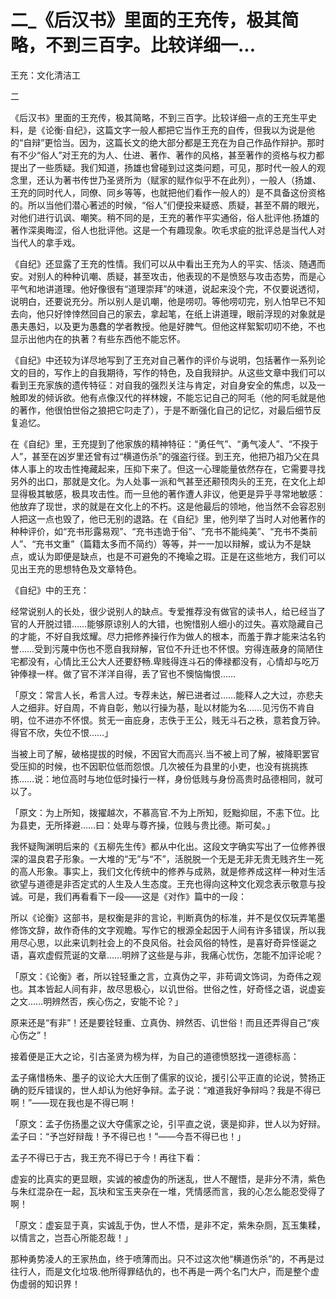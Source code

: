 # 二_《后汉书》里面的王充传，极其简略，不到三百字。比较详细一...

王充：文化清洁工

二

《后汉书》里面的王充传，极其简略，不到三百字。比较详细一点的王充生平史料，是《论衡·自纪》，这篇文字一般人都把它当作王充的自传，但我以为说是他的“自辩”更恰当。因为，这篇长文的绝大部分都是王充在为自己作品作辩护。那时有不少“俗人”对王充的为人、仕进、著作、著作的风格，甚至著作的资格与权力都提出了一些质疑。我们知道，扬雄也曾碰到过这类问题，可见，那时代一般人的观念里，还认为著书传世乃圣贤所为（赋家的赋作似乎不在此列），一般人（扬雄、王充的同时代人，同僚、同乡等等，也就把他们看作一般人的）是不具备这份资格的。所以当他们潜心著述的时候，“俗人”们便投来疑惑、质疑，甚至不屑的眼光，对他们进行讥讽、嘲笑。稍不同的是，王充的著作平实通俗，俗人批评他.扬雄的著作深奥晦涩，俗人也批评他。这是一个有趣现象。吹毛求疵的批评总是当代人对当代人的拿手戏。

《自纪》还显露了王充的性情。我们可以从中看出王充为人的平实、恬淡、随遇而安。对别人的种种讥嘲、质疑，甚至攻击，他表现的不是愤怒与攻击态势，而是心平气和地讲道理。他好像很有“道理崇拜”的味道，说起来没个完，不仅要说透彻，说明白，还要说充分。所以别人是讥嘲，他是唠叨。等他唠叨完，别人怕早已不知去向，他只好悻悻然回自己的家去，拿起笔，在纸上讲道理，眼前浮现的对象就是愚夫愚妇，以及更为愚蠢的学者教授。他是好脾气。但他这样絮絮叨叨不绝，不也显示出他内在的执著？有些东西他不能忘怀。

《自纪》中还较为详尽地写到了王充对自己著作的评价与说明，包括著作一系列论文的目的，写作上的自我期待，写作的特色，及自我辩护。从这些文章中我们可以看到王充家族的遗传特征：对自我的强烈关注与肯定，对自身安全的焦虑，以及一触即发的倾诉欲。他有点像汉代的祥林嫂，不能忘记自己的阿毛（他的阿毛就是他的著作，他很怕世俗之狼把它叼走了），于是不断强化自己的记忆，对最后细节反复追忆。

在《自纪》里，王充提到了他家族的精神特征：“勇任气”、“勇气凌人”、“不揆于人”，甚至在凶岁里还曾有过“横道伤杀”的强盗行径。到王充，他把乃祖乃父在具体人事上的攻击性掩藏起来，压抑下来了。但这一心理能量依然存在，它需要寻找另外的出口，那就是文化。为人处事一派和气甚至还颟顸肉头的王充，在文化上却显得极其敏感，极具攻击性。而一旦他的著作遭人非议，他更是异乎寻常地敏感：他放弃了现世，求的就是在文化上的不朽。这是他最后的领地，他当然不会容忍别人把这一点也毁了，他已无别的退路。在《自纪》里，他列举了当时人对他著作的种种评价，如“充书形露易观”、“充书违诡于俗”、“充书不能纯美”、“充书不类前人”、“充书文重”（篇籍太多而不简约）等等，并一一加以辩解，或认为不是缺点，或认为即便是缺点，也是不可避免的不掩瑜之瑕。正是在这些地方，我们可以见出王充的思想特色及文章特色。

《自纪》中的王充：

经常说别人的长处，很少说别人的缺点。专爱推荐没有做官的读书人，给已经当了官的人开脱过错……能够原谅别人的大错，也惋惜别人细小的过失。喜欢隐藏自己的才能，不好自我炫耀。尽力把修养操行作为做人的根本，而羞于靠才能来沽名钓誉……受到污蔑中伤也不愿自我辩解，官位不升迁也不怀恨。穷得连蔽身的简陋住宅都没有，心情比王公大人还要舒畅.卑贱得连斗石的俸禄都没有，心情却与吃万钟俸禄一样。做了官不洋洋自得，丢了官也不懊恼悔恨……

「原文：常言人长，希言人过。专荐未达，解已进者过……能释人之大过，亦悲夫人之细非。好自周，不肯自彰，勉以行操为基，耻以材能为名……见污伤不肯自明，位不进亦不怀恨。贫无一亩庇身，志佚于王公，贱无斗石之秩，意若食万钟。得官不欣，失位不恨……」

当被上司了解，破格提拔的时候，不因官大而高兴.当不被上司了解，被降职罢官受压抑的时候，也不因职位低而怨恨。几次被任为县里的小吏，也没有挑挑拣拣……说：地位高时与地位低时操行一样，身份低贱与身份高贵时品德相同，就可以了。

「原文：为上所知，拨擢越次，不慕高官.不为上所知，贬黜抑屈，不恚下位。比为县吏，无所择避……曰：处卑与尊齐操，位贱与贵比德。斯可矣。」

我怀疑陶渊明后来的《五柳先生传》都从中化出。这段文字确实写出了一位修养很深的温良君子形象。一大堆的“无”与“不”，活脱脱一个无是无非无贵无贱齐生一死的高人形象。事实上，我们文化传统中的修养与成熟，就是修养成这样一种对生活欲望与道德是非否定式的人生及人生态度。王充也得向这种文化观念表示敬意与投诚。可是，我们再看看下一段——这是《对作》篇中的一段：

所以《论衡》这部书，是权衡是非的言论，判断真伪的标准，并不是仅仅玩弄笔墨修饰文辞，故作奇伟的文字观瞻。写作它的根源全起因于人间有许多错误，所以我用尽心思，以此来讥刺社会上的不良风俗。社会风俗的特性，是喜好奇异怪诞之语，喜欢虚假荒诞的文章……明辨了这些是与非，我痛心忧伤，怎能不加评论呢？

「原文：《论衡》者，所以铨轻重之言，立真伪之平，非苟调文饰词，为奇伟之观也。其本皆起人间有非，故尽思极心，以讥世俗。世俗之性，好奇怪之语，说虚妄之文……明辨然否，疾心伤之，安能不论？」

原来还是“有非”！还是要铨轻重、立真伪、辨然否、讥世俗！而且还弄得自己“疾心伤之”！

接着便是正大之论，引古圣贤为榜为样，为自己的道德愤怒找一道德标高：

孟子痛惜杨朱、墨子的议论大大压倒了儒家的议论，援引公平正直的论说，赞扬正确的贬斥错误的，世人却认为他好争辩。孟子说：“难道我好争辩吗？我是不得已啊！”——现在我也是不得已啊！

「原文：孟子伤扬墨之议大夺儒家之论，引平直之说，褒是抑非，世人以为好辩。孟子曰：“予岂好辩哉！予不得已也！”——今吾不得已也！」

孟子不得已于古，我王充不得已于今！再往下看：

虚妄的比真实的更显眼，实诚的被虚伪的所迷乱，世人不醒悟，是非分不清，紫色与朱红混杂在一起，瓦块和宝玉夹杂在一堆，凭情感而言，我的心怎么能忍受得了啊！

「原文：虚妄显于真，实诚乱于伪，世人不悟，是非不定，紫朱杂厕，瓦玉集糅，以情言之，岂吾心所能忍哉！」

那种勇势凌人的王家热血，终于喷薄而出。只不过这次他“横道伤杀”的，不再是过往行人，而是文化垃圾.他所得罪结仇的，也不再是一两个名门大户，而是整个虚伪虚弱的知识界！